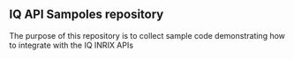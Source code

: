 ## IQ API Sampoles repository

The purpose of this repository is to collect sample code demonstrating how to integrate with the IQ INRIX APIs 
